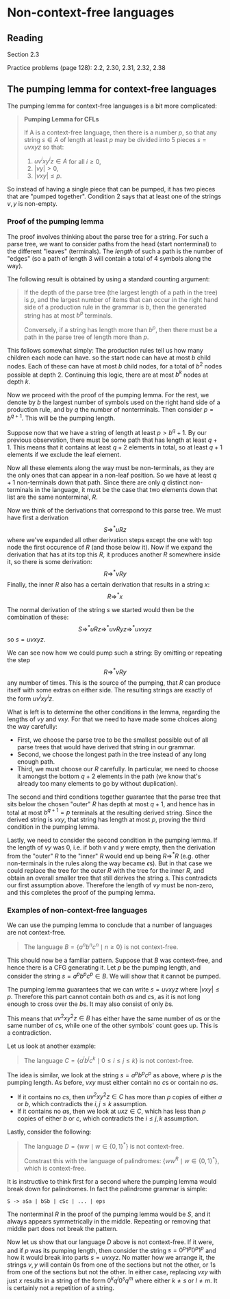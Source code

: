# Non-context-free languages

## Reading

Section 2.3

Practice problems (page 128): 2.2, 2.30, 2.31, 2.32, 2.38

## The pumping lemma for context-free languages

The pumping lemma for context-free languages is a bit more complicated:

> **Pumping Lemma for CFLs**
>
> If A is a context-free language, then there is a number $p$, so that any string $s\in A$ of length at least $p$ may be divided into $5$ pieces $s=uvxyz$ so that:
>
> 1. $uv^ixy^iz\in A$ for all $i\geq 0$,
> 2. $|vy| > 0$,
> 3. $|vxy|\leq p$.

So instead of having a single piece that can be pumped, it has two pieces that are "pumped together". Condition 2 says that at least one of the strings $v,y$ is non-empty.

### Proof of the pumping lemma

The proof involves thinking about the parse tree for a string. For such a parse tree, we want to consider paths from the head (start nonterminal) to the different "leaves" (terminals). The *length* of such a path is the number of "edges" (so a path of length 3 will contain a total of 4 symbols along the way).

The following result is obtained by using a standard counting argument:

> If the depth of the parse tree (the largest length of a path in the tree) is $p$, and the largest number of items that can occur in the right hand side of a production rule in the grammar is $b$, then the generated string has at most $b^p$ terminals.
>
> Conversely, if a string has length more than $b^p$, then there must be a path in the parse tree of length more than $p$.

This follows somewhat simply: The production rules tell us how many children each node can have. so the start node can have at most $b$ child nodes. Each of these can have at most $b$ child nodes, for a total of $b^2$ nodes possible at depth 2. Continuing this logic, there are at most $b^k$ nodes at depth $k$.

Now we proceed with the proof of the pumping lemma. For the rest, we denote by $b$ the largest number of symbols used on the right hand side of a production rule, and by $q$ the number of nonterminals. Then consider $p=b^{q+1}$. This will be the pumping length.

Suppose now that we have a string of length at least $p > b^q + 1$. By our previous observation, there must be some path that has length at least $q+1$. This means that it contains at least $q+2$ elements in total, so at least $q+1$ elements if we exclude the leaf element.

Now all these elements along the way must be non-terminals, as they are the only ones that can appear in a non-leaf position. So we have at least $q+1$ non-terminals down that path. Since there are only $q$ distinct non-terminals in the language, it must be the case that two elements down that list are the same nonterminal, $R$.

Now we think of the derivations that correspond to this parse tree. We must have first a derivation
$$S \Rightarrow^* uRz$$
where we've expanded all other derivation steps except the one with top node the first occurence of $R$ (and those below it). Now if we expand the derivation that has at its top this $R$, it produces another $R$ somewhere inside it, so there is some derivation:
$$R \Rightarrow^* vRy$$
Finally, the inner $R$ also has a certain derivation that results in a string $x$:
$$R \Rightarrow^* x$$

The normal derivation of the string $s$ we started would then be the combination of these:
$$S \Rightarrow^* uRz \Rightarrow^* uvRyz \Rightarrow^* uvxyz$$
so $s=uvxyz$.

We can see now how we could pump such a string: By omitting or repeating the step $$R \Rightarrow^* vRy$$ any number of times. This is the source of the pumping, that $R$ can produce itself with some extras on either side. The resulting strings are exactly of the form $uv^ixy^iz$.

What is left is to determine the other conditions in the lemma, regarding the lengths of $vy$ and $vxy$. For that we need to have made some choices along the way carefully:

- First, we choose the parse tree to be the smallest possible out of all parse trees that would have derived that string in our grammar.
- Second, we choose the longest path in the tree instead of any long enough path.
- Third, we must choose our $R$ carefully. In particular, we need to choose it amongst the bottom $q+2$ elements in the path (we know that's already too many elements to go by without duplication).

The second and third conditions together guarantee that the parse tree that sits below the chosen "outer" $R$ has depth at most $q+1$, and hence has in total at most $b^{q+1}=p$ terminals at the resulting derived string. Since the derived string is $vxy$, that string has length at most $p$, proving the third condition in the pumping lemma.

Lastly, we need to consider the second condition in the pumping lemma. If the length of $vy$ was 0, i.e. if both $v$ and $y$ were empty, then the derivation from the "outer" $R$ to the "inner" $R$ would end up being $R\Rightarrow^* R$ (e.g. other non-terminals in the rules along the way became $\epsilon$s). But in that case we could replace the tree for the outer $R$ with the tree for the inner $R$, and obtain an overall smaller tree that still derives the string $s$. This contradicts our first assumption above. Therefore the length of $vy$ must be non-zero, and this completes the proof of the pumping lemma.

### Examples of non-context-free languages

We can use the pumping lemma to conclude that a number of languages are not context-free.

> The language $B=\left\{ a^nb^nc^n\mid n\geq 0 \right\}$ is not context-free.

This should now be a familiar pattern. Suppose that $B$ was context-free, and hence there is a CFG generating it. Let $p$ be the pumping length, and consider the string $s=a^pb^pc^p\in B$. We will show that it cannot be pumped.

The pumping lemma guarantees that we can write $s=uvxyz$ where $|vxy|\leq p$. Therefore this part cannot contain both $a$s and $c$s, as it is not long enough to cross over the $b$s. It may also consist of only $b$s.

This means that $uv^2xy^2z\in B$ has either have the same number of $a$s or the same number of $c$s, while one of the other symbols' count goes up. This is a contradiction.

Let us look at another example:

> The language $C=\left\{ a^ib^jc^k\mid 0\leq i\leq j\leq k \right\}$ is not context-free.

The idea is similar, we look at the string $s=a^pb^pc^p$ as above, where $p$ is the pumping length. As before, $vxy$ must either contain no $c$s or contain no $a$s.

- If it contains no $c$s, then $uv^2xy^2z\in C$ has more than $p$ copies of either $a$ or $b$, which contradicts the $i,j\leq k$ assumption.
- If it contains no $a$s, then we look at $uxz\in C$, which has less than $p$ copies of either $b$ or $c$, which contradicts the $i\leq j,k$ assumption.

Lastly, consider the following:

> The language $D=\left\{ww\mid w\in\{0,1\}^*\right\}$ is not context-free.
>
> Constrast this with the language of palindromes: $\left\{ww^R\mid w\in\{0,1\}^*\right\}$, which is context-free.

It is instructive to think first for a second where the pumping lemma would break down for palindromes. In fact the palindrome grammar is simple:

```
S -> aSa | bSb | cSc | ... | eps
```

The nonterminal $R$ in the proof of the pumping lemma would be $S$, and it always appears symmetrically in the middle. Repeating or removing that middle part does not break the pattern.

Now let us show that our language $D$ above is not context-free. If it were, and if $p$ was its pumping length, then consider the string $s=0^p1^p0^p1^p$ and how it would break into parts $s=uvxyz$. No matter how we arrange it, the strings $v,y$ will contain $0$s from one of the sections but not the other, or $1$s from one of the sections but not the other. In either case, replacing $vxy$ with just $x$ results in a string of the form $0^kq^l0^sq^m$ where either $k\neq s$ or $l\neq m$. It is certainly not a repetition of a string.
